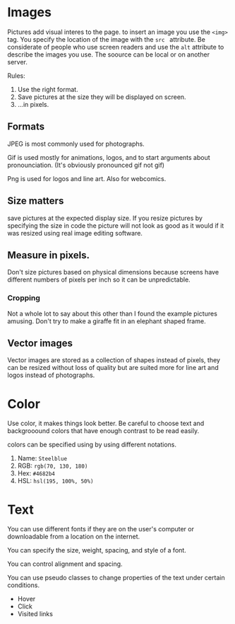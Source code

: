 # Images
Pictures add visual interes to the page. to insert an image you use the `<img>` tag.
You specify the location of the image with the `src ` attribute. Be considerate of people who use screen readers and use the `alt` attribute to describe the images you use.
The soource can be local or on another server.

Rules:

1. Use the right format.
1. Save pictures at the size they will be displayed on screen.
1. ...in pixels.

## Formats
JPEG is most commonly used for photographs.

Gif is used mostly for animations, logos, and to start arguments about pronounciation. (It's obviously pronounced gif not gif)

Png is used for logos and line art. Also for webcomics.

## Size matters

save pictures at the expected display size. If you resize pictures by specifying the size in code the picture will not look as good as it would if it was resized using real image editing software.

## Measure in pixels.

Don't size pictures based on physical dimensions because screens have different numbers of pixels per inch so it can be unpredictable.

### Cropping
Not a whole lot to say about this other than I found the example pictures amusing. Don't try to make a giraffe fit in an elephant shaped frame.

## Vector images

Vector images are stored as a collection of shapes instead of pixels, they can be resized without loss of quality but are suited more for line art and logos instead of photographs.


# Color

Use color, it makes things look better. Be careful to choose text and backgrooound colors that have enough contrast to be read easily.

colors can be specified using by using different notations.
1. Name: `Steelblue`
1. RGB: `rgb(70, 130, 180)`
1. Hex: `#4682b4`
1. HSL: `hsl(195, 100%, 50%)`


# Text

You can use different fonts if they are on the user's computer or downloadable from a location on the internet.

You can specify the size, weight, spacing, and style of a font.

You can control alignment and spacing.

You can use pseudo classes to change properties of the text under certain conditions.

- Hover
- Click
- Visited links



